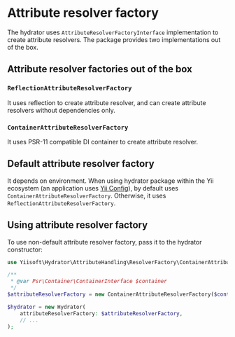 # Attribute resolver factory

The hydrator uses `AttributeResolverFactoryInterface` implementation to create attribute resolvers. The package provides two 
implementations out of the box.

## Attribute resolver factories out of the box

### `ReflectionAttributeResolverFactory` 

It uses reflection to create attribute resolver, and can create attribute resolvers without dependencies only.

### `ContainerAttributeResolverFactory`

It uses PSR-11 compatible DI container to create attribute resolver.

## Default attribute resolver factory

It depends on environment. When using hydrator package within the Yii ecosystem (an application uses
[Yii Config](https://github.com/yiisoft/config)), by default uses `ContainerAttributeResolverFactory`. Otherwise, it uses `ReflectionAttributeResolverFactory`.

## Using attribute resolver factory

To use non-default attribute resolver factory, pass it to the hydrator constructor:

```php
use Yiisoft\Hydrator\AttributeHandling\ResolverFactory\ContainerAttributeResolverFactory;

/**
 * @var Psr\Container\ContainerInterface $container
 */ 
$attributeResolverFactory = new ContainerAttributeResolverFactory($container);

$hydrator = new Hydrator(
    attributeResolverFactory: $attributeResolverFactory,
    // ...
);
```
